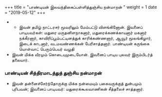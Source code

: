 ﻿+++
title = "பாண்டியன் இலவந்திகைப்பள்ளித்துஞ்சிய நன்மாறன்  "
weight = 1
date = "2019-05-12"
+++


- -  இவன் தமிழ் நாட்டரசர் மூவரிலும் மேம்பட்டு விளங்கினோன். இவனைப் பாடியவர்கள்: மதுரை மருதனிளநாகனார், மதுரைக்கணக்காயனார் மகனார் நக்கீரனார், காவிரிப்பூம்பட்டினத்துக் காரிக்கண்ணனார், ஆவூர் மூலங்கிழார், இடைக் காடனார், வடமவண்ணக்கன் பேரிசாத்தனார். பாண்டியன் கருங்கை யொள்வாட் பெரும்பெயர் வழுதி
-  இவன் மிக்க வீரமும் கொடையுமுடையோன். இவனைப் பாடிய புலவர் இரும்பிடர்த் தலையார். 
### பாண்டியன் சித்திரமாடத்துத் துஞ்சிய நன்மாறன்  
-  இவன் தன்னைச்சேர்ந்தோருக்கு மிக்க நன்மையும் பகைவருக்குத் துன்பமும் புரிபவன்; இவனைப் பாடியவர்: மதுரைக்கூலவாணிகன் சீத்தலைச் சாத்தனார். 
